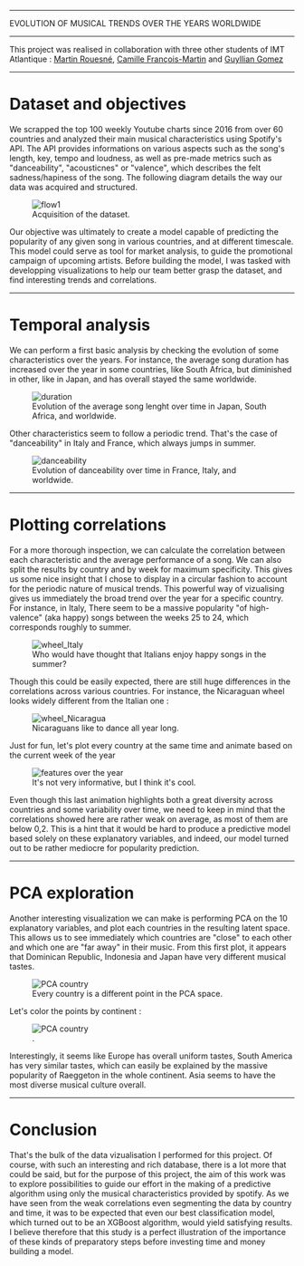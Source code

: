
---

<p class="titletext">EVOLUTION OF MUSICAL TRENDS OVER THE YEARS WORLDWIDE</p>

---

<p class="articletext"> This project was realised in collaboration with three other students of IMT Atlantique : <a href="https://www.linkedin.com/in/martin-rouesn%C3%A9-81a489182/" class="linkedinlink">Martin Rouesné</a>, <a href="https://www.linkedin.com/in/camillefrancoismartin/" class="linkedinlink">Camille François-Martin</a> and <a href="https://www.linkedin.com/in/guyllian-gomez/" class="linkedinlink">Guyllian Gomez</a></p>

---

<h1 class="articletext">Dataset and objectives</h1>

<p class="articletext"> We scrapped the top 100 weekly Youtube charts since 2016 from over 60 countries and analyzed their main musical characteristics using Spotify's API. The API provides informations on various aspects such as the song's length, key, tempo and loudness, as well as pre-made metrics such as "danceability", "acousticnes" or "valence", which describes the felt sadness/hapiness of the song. The following diagram details the way our data was acquired and structured.</p>

<figure>
<img src="images/flow1spotify.png?raw=true" alt="flow1" class="imgarticle"/>
<figcaption>Acquisition of the dataset.</figcaption>
</figure>

<p class="articletext">Our objective was ultimately to create a model capable of predicting the popularity of any given song in various countries, and at different timescale. This model could serve as tool for market analysis, to guide the promotional campaign of upcoming artists. Before building the model, I was tasked with developping visualizations to help our team better grasp the dataset, and find interesting trends and correlations. </p>

---

<h1 class="articletext">Temporal analysis</h1>

<p class="articletext">We can perform a first basic analysis by checking the evolution of some characteristics over the years. For instance, the average song duration has increased over the year in some countries, like South Africa, but diminished in other, like in Japan, and has overall stayed the same worldwide.</p>

<figure>
<img src="images/duration.png?raw=true" alt="duration" class="imgarticle"/>
<figcaption>Evolution of the average song lenght over time in Japan, South Africa, and worldwide.</figcaption>
</figure>

<p class="articletext">Other characteristics seem to follow a periodic trend. That's the case of "danceability" in Italy and France, which always jumps in summer. </p>

<figure>
<img src="images/danceability.png?raw=true" alt="danceability" class="imgarticle"/>
<figcaption>Evolution of danceability over time in France, Italy, and worldwide.</figcaption>
</figure>

---

<h1 class="articletext">Plotting correlations</h1>

<p class="articletext">For a more thorough inspection, we can calculate the correlation between each characteristic and the average performance of a song. We can also split the results by country and by week for maximum specificity. This gives us some nice insight that I chose to display in a circular fashion to account for the periodic nature of musical trends. This powerful way of vizualising gives us immediately the broad trend over the year for a specific country. For instance, in Italy, There seem to be a massive popularity "of high-valence" (aka happy) songs between the weeks 25 to 24, which corresponds roughly to summer. </p>

<figure>
<img src="images/wheel_Italy.png?raw=true" alt="wheel_Italy" class="imgarticle"/>
<figcaption>Who would have thought that Italians enjoy happy songs in the summer?</figcaption>
</figure>

<p class="articletext">Though this could be easily expected, there are still huge differences in the correlations across various countries. For instance, the Nicaraguan wheel looks widely different from the Italian one : </p>

<figure>
<img src="images/wheel_Nicaragua.png?raw=true" alt="wheel_Nicaragua" class="imgarticle"/>
<figcaption>Nicaraguans like to dance all year long.</figcaption>
</figure>

<p class="articletext">Just for fun, let's plot every country at the same time and animate based on the current week of the year</p>

<figure>
<img src="images/featuresovertheyear.gif?raw=true" alt="features over the year" class="imgarticle"/>
<figcaption>It's not very informative, but I think it's cool.</figcaption>
</figure>

<p class="articletext">Even though this last animation highlights both a great diversity across countries and some variability over time, we need to keep in mind that the correlations showed here are rather weak on average, as most of them are below 0,2. This is a hint that it would be hard to produce a predictive model based solely on these explanatory variables, and indeed, our model turned out to be rather mediocre for popularity prediction.</p>

---

<h1 class="articletext">PCA exploration</h1>

<p class="articletext">Another interesting visualization we can make is performing PCA on the 10 explanatory variables, and plot each countries in the resulting latent space. This allows us to see immediately which countries are "close" to each other and which one are "far away" in their music. From this first plot, it appears that Dominican Republic, Indonesia and Japan have very different musical tastes.</p>

<figure>
<img src="images/PCAcountry.png?raw=true" alt="PCA country" class="imgarticle"/>
<figcaption>Every country is a different point in the PCA space.</figcaption>
</figure>

<p class="articletext">Let's color the points by continent :</p>

<figure>
<img src="images/PCAcontinents.png?raw=true" alt="PCA country" class="imgarticle"/>
<figcaption>.</figcaption>
</figure>

<p class="articletext">Interestingly, it seems like Europe has overall uniform tastes, South America has very similar tastes, which can easily be explained by the massive popularity of Raeggeton in the whole continent. Asia seems to have the most diverse musical culture overall. </p>

---

<h1 class="articletext">Conclusion</h1>

<p class="articletext">That's the bulk of the data vizualisation I performed for this project. Of course, with such an interesting and rich database, there is a lot more that could be said, but for the purpose of this project, the aim of this work was to explore possibilities to guide our effort in the making of a predictive algorithm using only the musical characteristics provided by spotify. As we have seen from the weak correlations even segmenting the data by country and time, it was to be expected that even our best classification model, which turned out to be an XGBoost algorithm, would yield satisfying results. I believe therefore that this study is a perfect illustration of the importance of these kinds of preparatory steps before investing time and money building a model.</p>
